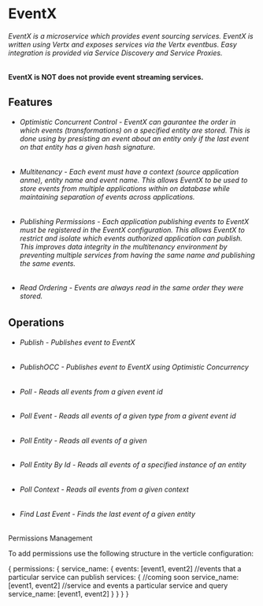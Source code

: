 # EventX

###### EventX is a microservice which provides event sourcing services. EventX is written using Vertx and exposes services via the Vertx eventbus. Easy integration is provided via Service Discovery and Service Proxies.
#### EventX is NOT does not provide event streaming services.

## Features

* ###### Optimistic Concurrent Control - EventX can gaurantee the order in which events (transformations) on a specified entity are stored. This is done using by presisting an event about an entity only if the last event on that entity has a given hash signature. 
* ###### Multitenancy -  Each event must have a context (source application anme), entity name and event name. This allows EventX to be used to store events from multiple applications within on database while maintaining separation of events across applications. 
* ###### Publishing Permissions - Each application publishing events to EventX must be registered in the EventX configuration. This allows EventX to restrict and isolate which events authorized application can publish. This improves data integrity in the multitenancy environment by preventing multiple services from having the same name and publishing the same events.
* ###### Read Ordering - Events are always read in the same order they were stored.

## Operations


* ###### Publish - Publishes event to EventX
* ###### PublishOCC - Publishes event to EventX using Optimistic Concurrency
* ###### Poll - Reads all events from a given event id
* ###### Poll Event - Reads all events of a given type from a givent event id
* ###### Poll Entity - Reads all events of a given
* ###### Poll Entity By Id - Reads all events of a specified instance of an entity
* ###### Poll Context - Reads all events from a given context
* ###### Find Last Event - Finds the last event of a given entity

Permissions Management

To add permissions use the following structure in the verticle configuration:

{
    permissions: {
        service_name: {
            events: [event1, event2] //events that a particular service can publish
            services: { //coming soon
                service_name: [event1, event2] //service and events a particular service and query
                service_name: [event1, event2]
            }
        }
    }
}